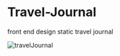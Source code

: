 # Travel-Journal

front end design static travel journal

![travelJournal](https://user-images.githubusercontent.com/87387605/169938765-13eaa930-5904-4608-8d14-88c5a29b3474.gif)

